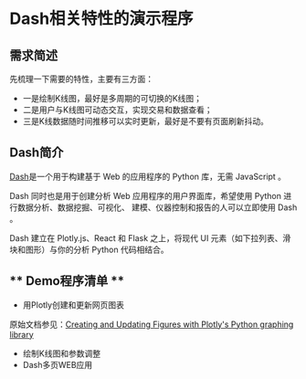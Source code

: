 # Dash相关特性的演示程序

**需求简述**
---
先梳理一下需要的特性，主要有三方面：
* 一是绘制K线图，最好是多周期的可切换的K线图；
* 二是用户与K线图可动态交互，实现交易和数据查看；
* 三是K线数据随时间推移可以实时更新，最好是不要有页面刷新抖动。


**Dash简介**
---
[Dash](https://dash.plotly.com/)是一个用于构建基于 Web 的应用程序的 Python 库，无需 JavaScript 。

Dash 同时也是用于创建分析 Web 应用程序的用户界面库，希望使用 Python 进行数据分析、数据挖掘、可视化、
建模、仪器控制和报告的人可以立即使用 Dash 。

Dash 建立在 Plotly.js、React 和 Flask 之上，将现代 UI 元素（如下拉列表、滑块和图形）与你的分析 Python 代码相结合。


** Demo程序清单 **
---
+ 用Plotly创建和更新网页图表

原始文档参见：[Creating and Updating Figures with Plotly's Python graphing library](https://plotly.com/python/creating-and-updating-figures/)
+ 绘制K线图和参数调整
+ Dash多页WEB应用
